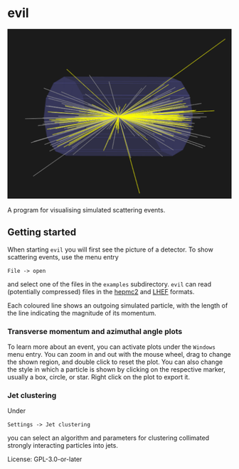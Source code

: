 # evil

![evil picture of scattering event](assets/screenshot.png)

A program for visualising simulated scattering events.

## Getting started

When starting `evil` you will first see the picture of a detector. To
show scattering events, use the menu entry

    File -> open

and select one of the files in the `examples` subdirectory. `evil` can
read (potentially compressed) files in the
[hepmc2](https://crates.io/crates/hepmc2) and
[LHEF](https://arxiv.org/abs/hep-ph/0609017) formats.

Each coloured line shows an outgoing simulated particle, with the
length of the line indicating the magnitude of its momentum.

### Transverse momentum and azimuthal angle plots

To learn more about an event, you can activate plots under the
`Windows` menu entry. You can zoom in and out with the mouse wheel,
drag to change the shown region, and double click to reset the
plot. You can also change the style in which a particle is shown by
clicking on the respective marker, usually a box, circle, or
star. Right click on the plot to export it.

### Jet clustering

Under

    Settings -> Jet clustering

you can select an algorithm and parameters for clustering collimated
strongly interacting particles into jets.

License: GPL-3.0-or-later
